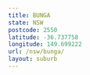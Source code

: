 ```yaml
---
title: BUNGA
state: NSW
postcode: 2550
latitude: -36.737758
longitude: 149.699222
url: /nsw/bunga/
layout: suburb
---
```

